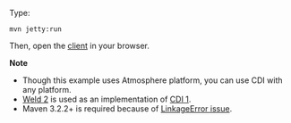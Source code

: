 Type:

```
mvn jetty:run
```

Then, open the [client](http://jsbin.com/soqugi/1/watch?js,console) in your browser.

**Note**

* Though this example uses Atmosphere platform, you can use CDI with any platform.
* [Weld 2](http://weld.cdi-spec.org/) is used as an implementation of [CDI 1](cdi-spec.org).
* Maven 3.2.2+ is required because of [LinkageError issue](https://jira.codehaus.org/browse/MNG-5620).